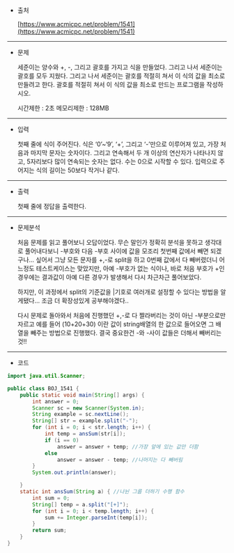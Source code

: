-   출처
    
    [https://www.acmicpc.net/problem/1541](https://www.acmicpc.net/problem/1541)
    
---

- 문제
    
    세준이는 양수와 +, -, 그리고 괄호를 가지고 식을 만들었다. 그리고 나서 세준이는 괄호를 모두 지웠다.
    그리고 나서 세준이는 괄호를 적절히 쳐서 이 식의 값을 최소로 만들려고 한다.
    괄호를 적절히 쳐서 이 식의 값을 최소로 만드는 프로그램을 작성하시오.

    시간제한 : 2초 메모리제한 : 128MB
    
---

-   입력
    
    첫째 줄에 식이 주어진다. 식은 ‘0’~‘9’, ‘+’, 그리고 ‘-’만으로 이루어져 있고, 가장 처음과 마지막 문자는 숫자이다. 그리고 연속해서 두 개 이상의 연산자가 나타나지 않고, 5자리보다 많이 연속되는 숫자는 없다. 수는 0으로 시작할 수 있다. 입력으로 주어지는 식의 길이는 50보다 작거나 같다.
    
---

-   출력
    
    첫째 줄에 정답을 출력한다.
    
---

-   문제분석
    
    처음 문제를 읽고 풀어보니 오답이었다. 무슨 말인가 정확히 분석을 못하고 생각대로 풀어내다보니 -부호와 다음 -부호 사이에 값을 모조리 첫번째 값에서 빼면 되겠구나... 싶어서 그냥 모든 문자를 +,-로 split을 하고 0번째 값에서 다 빼버렸더니 어느정도 테스트케이스는 맞았지만, 아예 -부호가 없는 식이나, 바로 처음 부호가 +인 경우에는 결과값이 아예 다른 경우가 발생해서 다시 차근차근 풀어보았다.
    
    하지만, 이 과정에서 split의 기준값을 |기호로 여러개로 설정할 수 있다는 방법을 알게됐다... 조금 더 확장성있게 공부해야겠다..
    
    다시 문제로 돌아와서 처음에 진행했던 +,-로 다 짤라버리는 것이 아닌 -부분으로만 자르고 예를 들어 (10+20+30) 이란 값이 string배열의 한 값으로 들어오면 그 배열을 빼주는 방법으로 진행했다. 결국 중요한건 -와 -사이 값들은 더해서 빼버리는 것!!
    
---

-   코드
    
```java
import java.util.Scanner;

public class BOJ_1541 {
    public static void main(String[] args) {
        int answer = 0;
        Scanner sc = new Scanner(System.in);
        String example = sc.nextLine();
        String[] str = example.split("-");
        for (int i = 0; i < str.length; i++) {
            int temp = ansSum(str[i]);
            if (i == 0)
                answer = answer + temp; //가장 앞에 있는 값만 더함
            else
                answer = answer - temp; //나머지는 다 빼버림
        }
        System.out.println(answer);

    }
    static int ansSum(String a) { //나뉜 그룹 더하기 수행 함수
        int sum = 0;
        String[] temp = a.split("[+]");
        for (int i = 0; i < temp.length; i++) {
            sum += Integer.parseInt(temp[i]);
        }
        return sum;
    }
}
```
